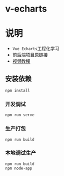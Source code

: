 # v-echarts

# 说明

- `Vue Echarts`工程化学习
- [前后端项目原链接](https://github.com/iiyuwan/heima-echarts-20210316)
- [视频教程](https://www.bilibili.com/video/BV1VZ4y1M7ZC?p=49)

## 安装依赖

```
npm install
```

### 开发调试

```
npm run serve
```

### 生产打包

```
npm run build
```

### 本地调试生产

```
npm run build
npm node-app
```
